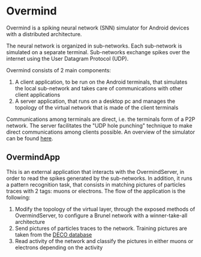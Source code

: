 <h1>Overmind</h1>

Overmind is a spiking neural network (SNN) simulator for Android devices with a distributed architecture. 

The neural network is organized in sub-networks. Each sub-network is simulated on a separate terminal. Sub-networks exchange spikes over the internet using the User Datagram Protocol (UDP).

Overmind consists of 2 main components: 
  1) A client application, to be run on the Android terminals, that simulates the local sub-network and takes care of communications with other client applications
  2) A server application, that runs on a desktop pc and manages the topology of the virtual network that is made of the client terminals 
  
Communications among terminals are direct, i.e. the terminals form of a P2P network. The server facilitates the "UDP hole punching" technique to make direct communications among clients possible. An overview of the simulator can be found <a href="http://dx.doi.org/10.13140/RG.2.2.35236.08324">here</a>.

<h2>OvermindApp</h2>

This is an external application that interacts with the OvermindServer, in order to read the spikes generated by the sub-networks. In addition, it runs a pattern recognition task, that consists in matching pictures of particles traces with 2 tags: muons or electrons. The flow of the application is the following:

  1) Modify the topology of the virtual layer, through the exposed methods of OvermindServer, to configure a Brunel network with a winner-take-all architecture
  2) Send pictures of particles traces to the network. Training pictures are taken from the <a href="https://deco-web-1.wipac.wisc.edu">DECO database</a>
  3) Read activity of the network and classify the pictures in either muons or electrons depending on the activity



